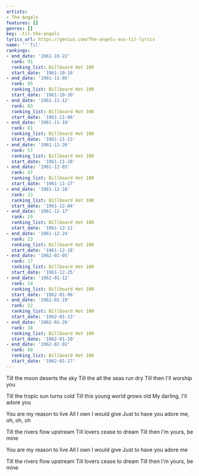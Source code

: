 ```yaml
---
artists:
- The Angels
features: []
genres: []
key: -til-the-angels
lyrics_url: https://genius.com/The-angels-aus-til-lyrics
name: '''Til'
rankings:
- end_date: '1961-10-22'
  rank: 91
  ranking_list: Billboard Hot 100
  start_date: '1961-10-16'
- end_date: '1961-11-05'
  rank: 95
  ranking_list: Billboard Hot 100
  start_date: '1961-10-30'
- end_date: '1961-11-12'
  rank: 83
  ranking_list: Billboard Hot 100
  start_date: '1961-11-06'
- end_date: '1961-11-19'
  rank: 81
  ranking_list: Billboard Hot 100
  start_date: '1961-11-13'
- end_date: '1961-11-26'
  rank: 57
  ranking_list: Billboard Hot 100
  start_date: '1961-11-20'
- end_date: '1961-12-03'
  rank: 47
  ranking_list: Billboard Hot 100
  start_date: '1961-11-27'
- end_date: '1961-12-10'
  rank: 33
  ranking_list: Billboard Hot 100
  start_date: '1961-12-04'
- end_date: '1961-12-17'
  rank: 29
  ranking_list: Billboard Hot 100
  start_date: '1961-12-11'
- end_date: '1961-12-24'
  rank: 23
  ranking_list: Billboard Hot 100
  start_date: '1961-12-18'
- end_date: '1962-01-05'
  rank: 17
  ranking_list: Billboard Hot 100
  start_date: '1961-12-25'
- end_date: '1962-01-12'
  rank: 14
  ranking_list: Billboard Hot 100
  start_date: '1962-01-06'
- end_date: '1962-01-19'
  rank: 22
  ranking_list: Billboard Hot 100
  start_date: '1962-01-13'
- end_date: '1962-01-26'
  rank: 38
  ranking_list: Billboard Hot 100
  start_date: '1962-01-20'
- end_date: '1962-02-02'
  rank: 60
  ranking_list: Billboard Hot 100
  start_date: '1962-01-27'
---
```

Till the moon deserts the sky
Till the all the seas run dry
Till then I'll worship you

Till the tropic sun turns cold
Till this young world grows old
My darling, I'll adore you

You are my reason to live
All I own I would give
Just to have you adore me, oh, oh, oh

Till the rivers flow upstream
Till lovers cease to dream
Till then I'm yours, be mine

You are my reason to live
All I own I would give
Just to have you adore me

Till the rivers flow upstream
Till lovers cease to dream
Till then I'm yours, be mine
